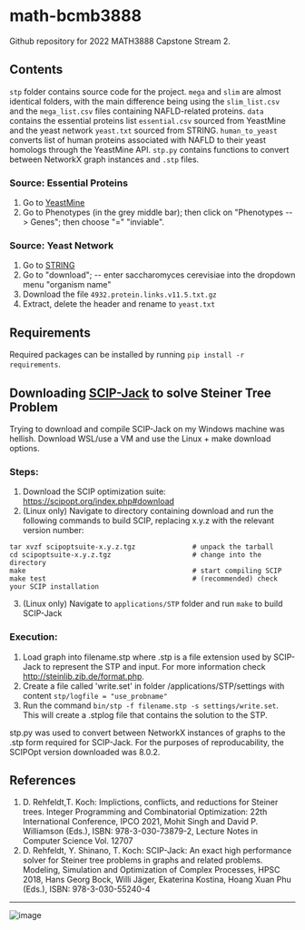 # math-bcmb3888

Github repository for 2022 MATH3888 Capstone Stream 2.

## Contents

`stp` folder contains source code for the project. `mega` and `slim` are almost identical folders, with the main difference being using the `slim_list.csv` and the `mega_list.csv` files containing NAFLD-related proteins. `data` contains the essential proteins list `essential.csv` sourced from YeastMine and the yeast network `yeast.txt` sourced from STRING. `human_to_yeast` converts list of human proteins associated with NAFLD to their yeast homologs through the YeastMine API. `stp.py` contains functions to convert between NetworkX graph instances and `.stp` files. 

### Source: Essential Proteins
1. Go to [YeastMine](https://yeastmine.yeastgenome.org/yeastmine/begin.do)
2. Go to Phenotypes (in the grey middle bar); then click on "Phenotypes --> Genes"; then choose "=" "inviable".

### Source: Yeast Network
1.  Go to [STRING](https://string-db.org/)
2. Go to "download"; -- enter saccharomyces cerevisiae into the dropdown menu "organism name"
3. Download the file `4932.protein.links.v11.5.txt.gz`
4. Extract, delete the header and rename to `yeast.txt`

## Requirements

Required packages can be installed by running `pip install -r requirements`.

## Downloading [SCIP-Jack](https://scipjack.zib.de/) to solve Steiner Tree Problem
Trying to download and compile SCIP-Jack on my Windows machine was hellish. Download WSL/use a VM and use the Linux + make download options.

### Steps:
1. Download the SCIP optimization suite: https://scipopt.org/index.php#download
2. (Linux only) Navigate to directory containing download and run the following commands to build SCIP, replacing x.y.z with the relevant version number:
```{bash}
tar xvzf scipoptsuite-x.y.z.tgz              # unpack the tarball
cd scipoptsuite-x.y.z.tgz                    # change into the directory
make                                         # start compiling SCIP
make test                                    # (recommended) check your SCIP installation
```
3. (Linux only) Navigate to `applications/STP` folder and run `make` to build SCIP-Jack

### Execution:
1. Load graph into filename.stp where .stp is a file extension used by SCIP-Jack to represent the STP and input. For more information check http://steinlib.zib.de/format.php.
2. Create a file called 'write.set' in folder /applications/STP/settings with content `stp/logfile = "use_probname"`
3. Run the command `bin/stp -f filename.stp -s settings/write.set`. This will create a .stplog file that contains the solution to the STP.

stp.py was used to convert between NetworkX instances of graphs to the .stp form required for SCIP-Jack. For the purposes of reproducability, the SCIPOpt version downloaded was 8.0.2. 

## References

1. D. Rehfeldt,T. Koch: Implictions, conflicts, and reductions for Steiner trees.
Integer Programming and Combinatorial Optimization: 22th International Conference, IPCO 2021, Mohit Singh and David P. Williamson (Eds.), ISBN: 978-3-030-73879-2,
Lecture Notes in Computer Science Vol. 12707
2. D. Rehfeldt, Y. Shinano, T. Koch: SCIP-Jack: An exact high performance solver for Steiner tree problems in graphs and related problems.
Modeling, Simulation and Optimization of Complex Processes, HPSC 2018, Hans Georg Bock, Willi Jäger, Ekaterina Kostina, Hoang Xuan Phu (Eds.), ISBN: 978-3-030-55240-4

---

![image](https://user-images.githubusercontent.com/86513920/189267838-89507209-b8d0-43bf-b4a1-f398f2e31ca0.png)
